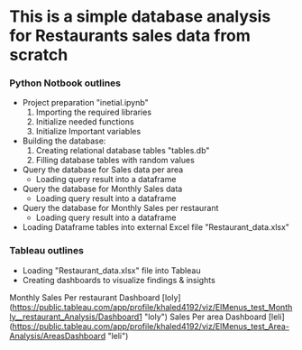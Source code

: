 # This is a simple database analysis for Restaurants sales data from scratch

### Python Notbook outlines

* Project preparation "inetial.ipynb"
    1. Importing the required libraries
    2. Initialize needed functions
    3. Initialize Important variables
* Building the database:
    1. Creating relational database tables "tables.db"
    2. Filling database tables with random values
* Query the database for Sales data per area
    - Loading query result into a dataframe
* Query the database for Monthly Sales data
    - Loading query result into a dataframe
* Query the database for Monthly Sales per restaurant
    - Loading query result into a dataframe
* Loading Dataframe tables into external Excel file "Restaurant_data.xlsx"

### Tableau outlines

* Loading "Restaurant_data.xlsx" file into Tableau
* Creating dashboards to visualize findings & insights

Monthly Sales Per restaurant Dashboard [loly] (https://public.tableau.com/app/profile/khaled4192/viz/ElMenus_test_Monthly__restaurant_Analysis/Dashboard1 "loly")
Sales Per area Dashboard [leli] (https://public.tableau.com/app/profile/khaled4192/viz/ElMenus_test_Area-Analysis/AreasDashboard "leli")
